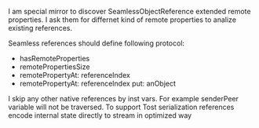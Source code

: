I am special mirror to discover SeamlessObjectReference extended remote properties. I ask them for differnet kind of remote properties to analize existing references.

Seamless references should define following protocol:

- hasRemoteProperties
- remotePropertiesSize
- remotePropertyAt: referenceIndex
- remotePropertyAt: referenceIndex put: anObject

I skip any other native references by inst vars. For example senderPeer variable will not be traversed. To support Tost serialization references encode internal state directly to stream in optimized way